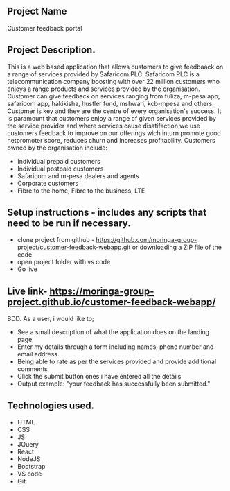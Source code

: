 ## Project Name
Customer feedback portal

## Project Description.

This is a web based application that allows customers to give feedbaack on a range of services provided by Safaricom PLC. Safaricom PLC is a telecommunication company boosting with over 22 million customers who enjoys a range products and services provided by the organisation. Customer can give feedback on services ranging from fuliza, m-pesa app, safaricom app, hakikisha, hustler fund, mshwari, kcb-mpesa and others. Customer is key and they are the centre of every organisation's success. It is paramount that customers enjoy a range of given services provided by the service provider and where services cause disatifaction we use customers feedback to improve on our offerings wich inturn promote good netpromoter score, reduces churn and increases profitability.
Customers owned by the organisation include:

- Individual prepaid customers
- Individual postpaid customers
- Safaricom and m-pesa dealers and agents
- Corporate customers
- Fibre to the home, Fibre to the business, LTE 
 
## Setup instructions - includes any scripts that need to be run if necessary.

- clone project from github - https://github.com/moringa-group-project/customer-feedback-webapp.git or downloading a ZIP file of the code.
- open project folder with vs code
- Go live


## Live link- https://moringa-group-project.github.io/customer-feedback-webapp/

BDD.
As a user, i would like to;

- See a small description of what the application does on the landing page.
- Enter my details through a form including names, phone number and email address. 
- Being able to rate as per the services provided and provide additional comments
- Click the submit button ones i have entered all the details
- Output example: "your feedback has successfully been submitted."

## Technologies used.

- HTML
- CSS
- JS
- JQuery
- React
- NodeJS
- Bootstrap
- VS code
- Git